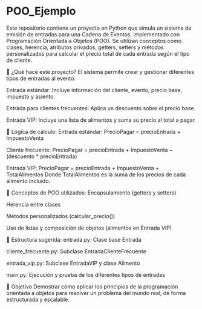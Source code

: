 # POO_Ejemplo

Este repositorio contiene un proyecto en Python que simula un sistema de emisión de entradas para una Cadena de Eventos, implementado con Programación Orientada a Objetos (POO). Se utilizan conceptos como clases, herencia, atributos privados, getters, setters y métodos personalizados para calcular el precio total de cada entrada según el tipo de cliente.

🧱 ¿Qué hace este proyecto?
El sistema permite crear y gestionar diferentes tipos de entradas al evento:

Entrada estándar: Incluye información del cliente, evento, precio base, impuesto y asiento.

Entrada para clientes frecuentes: Aplica un descuento sobre el precio base.

Entrada VIP: Incluye una lista de alimentos y suma su precio al total a pagar.

🧾 Lógica de cálculo:
Entrada estándar:
PrecioPagar = precioEntrada + ImpuestoVenta

Cliente frecuente:
PrecioPagar = precioEntrada + ImpuestoVenta − (descuento * precioEntrada)

Entrada VIP:
PrecioPagar = precioEntrada + ImpuestoVenta + TotalAlimentos
Donde TotalAlimentos es la suma de los precios de cada alimento incluido.

🧩 Conceptos de POO utilizados:
Encapsulamiento (getters y setters)

Herencia entre clases

Métodos personalizados (calcular_precio())

Uso de listas y composición de objetos (alimentos en Entrada VIP)

📁 Estructura sugerida:
entrada.py: Clase base Entrada

cliente_frecuente.py: Subclase EntradaClienteFrecuente

entrada_vip.py: Subclase EntradaVIP y clase Alimento

main.py: Ejecución y prueba de los diferentes tipos de entradas

🎯 Objetivo
Demostrar cómo aplicar los principios de la programación orientada a objetos para resolver un problema del mundo real, de forma estructurada y escalable.

